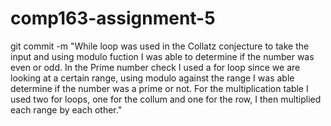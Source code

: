 # comp163-assignment-5
git commit -m "While loop was used in the Collatz conjecture to take the input and using modulo fuction I was able to determine if the number was even or odd. In the Prime number check I used a for loop since we are looking at a certain range, using modulo against the range I was able determine if the number was a prime or not. For the multiplication table I used two for loops, one for the collum and one for the row, 
I then multiplied each range by each other."
